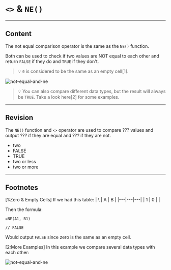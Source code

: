 ﻿---
author: Stefan-Stojanovic

type: normal

category: how-to

---

# `<>` & `NE()`

---
## Content

The not equal comparison operator is the same as the `NE()` function.

Both can be used to check if two values are NOT equal to each other and return `FALSE` if they do and `TRUE` if they don't.

> 💡 `0` is considered to be the same as an empty cell[1].

![not-equal-and-ne](https://img.enkipro.com/3f0ddaa33095153e18d65ef25a82406a.png)

> 💡 You can also compare different data types, but the result will always be `TRUE`. Take a look here[2] for some examples.

---
## Revision

The `NE()` function and `<>` operator are used to compare ??? values and output ??? if they are equal and ??? if they are not.

- two
- FALSE
- TRUE
- two or less
- two or more

---
## Footnotes

[1:Zero & Empty Cells]
If we had this table:
| \ | A | B |
|---|---|---|
| 1 | 0 |   |

Then the formula:
```plain-text
=NE(A1, B1)

// FALSE
```

Would output `FALSE` since zero is the same as an empty cell.

[2:More Examples]
In this example we compare several data types with each other:

![not-equal-and-ne](https://img.enkipro.com/b964b6369c94c0891cb1652a5a802f39.png)